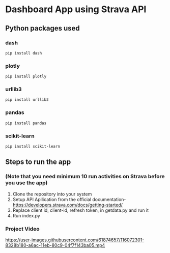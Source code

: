# Dashboard App using Strava API

## Python packages used
### dash
```
pip install dash
```
### plotly
```
pip install plotly
```
### urllib3
```
pip install urllib3
```
### pandas
```
pip install pandas
```
### scikit-learn
```
pip install scikit-learn
```

## Steps to run the app
### (Note that you need minimum 10 run activities on Strava before you use the app)
1. Clone the repository into your system
2. Setup API Apllication from the official documentation- https://developers.strava.com/docs/getting-started/
3. Replace client id, client-id, refresh token, in getdata.py and run it
4. Run index.py 

### Project Video
https://user-images.githubusercontent.com/61874657/116072301-8328b180-a6ac-11eb-80c9-04f7f143ba05.mp4

